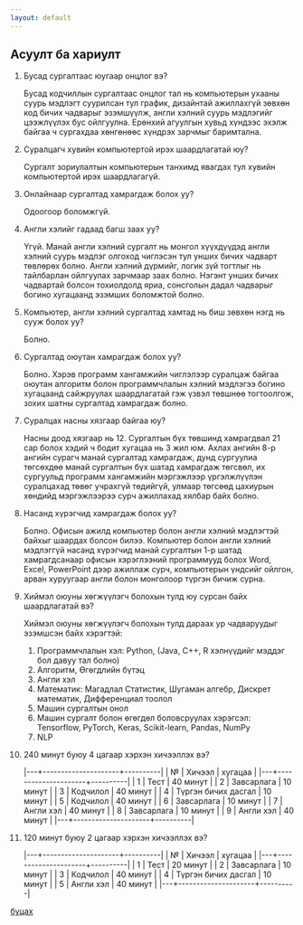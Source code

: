 ```yaml
---
layout: default
---
```


## Асуулт ба хариулт

1. Бусад сургалтаас юугаар онцлог вэ?

   Бусад кодчиллын сургалтаас онцлог тал нь компьютерын ухааны суурь мэдлэгт суурилсан тул график, дизайнтай ажиллахгүй зөвхөн код бичих чадварыг эзэмшүүлж, англи хэлний суурь мэдлэгийг цээжлүүлэх бус ойлгуулна. Ерөнхий агуулгын хувьд хүндээс эхэлж байгаа ч сургахдаа хөнгөнөөс хүндрэх зарчмыг баримтална.
   
1. Суралцагч хувийн компьютертой ирэх шаардлагатай юу?

   Сургалт зориулалтын компьютерын танхимд явагдах тул хувийн компьютертой ирэх шаардлагагүй. 
   
1. Онлайнаар сургалтад хамрагдаж болох уу?

   Одоогоор боломжгүй.

1. Англи хэлийг гадаад багш заах уу?

   Үгүй. Манай англи хэлний сургалт нь монгол хүүхдүүдэд англи хэлний суурь мэдлэг олгоход чиглэсэн тул унших бичих чадварт төвлөрөх болно. Англи хэлний дүрмийг, логик зүй тогтлыг нь тайлбарлан ойлгуулах зарчмаар заах болно.  Нэгэнт унших бичих чадвартай болсон тохиолдолд яриа, сонсголын дадал чадварыг богино хугацаанд эзэмших боломжтой болно.

1. Компьютер, англи хэлний сургалтад хамтад нь биш зөвхөн нэгд нь сууж болох уу?

   Болно.

1. Сургалтад оюутан хамрагдаж болох уу?

   Болно. Хэрэв программ хангамжийн чиглэлээр суралцаж байгаа оюутан алгоритм болон программчлалын хэлний мэдлэгээ богино хугацаанд сайжруулах шаардлагатай гэж үзвэл төвшнөө тогтоолгож, зохих шатны сургалтад хамрагдаж болно.
   
1. Суралцах насны хязгаар байгаа юу?

   Насны доод хязгаар нь 12. Сургалтын бүх төвшинд хамрагдвал 21 сар болох хэдий ч бодит хугацаа нь 3 жил юм. Ахлах ангийн 8-р ангийн сурагч манай сургалтад хамрагдаж, дунд сургуулиа төгсөхдөө манай сургалтын бүх шатад хамрагдаж төгсвөл, их сургуульд программ хангамжийн мэргэжлээр үргэлжлүүлэн суралцахад төвөг учрахгүй төдийгүй, улмаар төгсөөд цахиурын хөндийд мэргэжлээрээ сурч ажиллахад хялбар байх болно.

1. Насанд хүрэгчид хамрагдаж болох уу?

    Болно. Офисын ажилд компьютер болон англи хэлний мэдлэгтэй байхыг шаардах болсон билээ. Компьютер болон англи хэлний мэдлэггүй насанд хүрэгчид манай сургалтын 1-р шатад хамрагдсанаар офисын хэрэглээний программууд болох Word, Excel, PowerPoint дээр ажиллаж сурч, компьютерын үндсийг ойлгон, арван хуруугаар англи болон монголоор түргэн бичиж сурна.

1. Хиймэл оюуны хөгжүүлэгч болохын тулд юу сурсан байх шаардлагатай вэ?
    
   Хиймэл оюуны хөгжүүлэгч болохын тулд дараах ур чадваруудыг эзэмшсэн байх хэрэгтэй:
   1. Программчлалын хэл: Python, (Java, C++, R хэлнүүдийг мэддэг бол давуу тал болно)
   1. Алгоритм, Өгөгдлийн бүтэц
   1. Англи хэл
   1. Математик: Магадлал Статистик, Шугаман алгебр, Дискрет математик, Дифференциал тоолол
   1. Машин сургалтын онол
   1. Машин сургалт болон өгөгдөл боловсруулах хэрэгсэл: Tensorflow, PyTorch, Keras, Scikit-learn, Pandas, NumPy
   1. NLP

1. 240 минут буюу 4 цагаар хэрхэн хичээллэх вэ?

    |---+---------------------+----------|
| № | Хичээл              | хугацаа  |
|---+---------------------+----------|
| 1 | Тест                | 40 минут |
| 2 | Завсарлага          | 10 минут |
| 3 | Кодчилол            | 40 минут |
| 4 | Түргэн бичих дасгал | 10 минут |
| 5 | Кодчилол            | 40 минут |
| 6 | Завсарлага          | 10 минут |
| 7 | Англи хэл           | 40 минут |
| 8 | Завсарлага          | 10 минут |
| 9 | Англи хэл           | 40 минут |
|---+---------------------+----------|

1. 120 минут буюу 2 цагаар хэрхэн хичээллэх вэ?

    |---+---------------------+----------|
| № | Хичээл              | хугацаа  |
|---+---------------------+----------|
| 1 | Тест                | 20 минут |
| 2 | Завсарлага          | 10 минут |
| 3 | Кодчилол            | 40 минут |
| 4 | Түргэн бичих дасгал | 10 минут |
| 5 | Англи хэл           | 40 минут |
|---+---------------------+----------|

    
[буцах](./)
